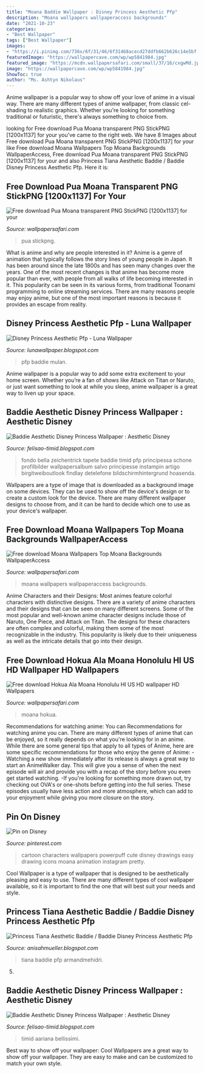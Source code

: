```yaml
---
title: "Moana Baddie Wallpaper : Disney Princess Aesthetic Pfp"
description: "Moana wallpapers wallpaperaccess backgrounds"
date: "2021-10-23"
categories:
- "Best Wallpaper"
tags: ["Best Wallpaper"]
images:
- "https://i.pinimg.com/736x/6f/31/46/6f31468acecd27ddfb662b626c14e5bf.jpg"
featuredImage: "https://wallpapercave.com/wp/wp5841984.jpg"
featured_image: "https://mcdn.wallpapersafari.com/small/37/16/cxgwMd.jpg"
image: "https://wallpapercave.com/wp/wp5841984.jpg"
ShowToc: true
author: "Ms. Ashtyn Nikolaus"
---
```



Anime wallpaper is a popular way to show off your love of anime in a visual way. There are many different types of anime wallpaper, from classic cel-shading to realistic graphics. Whether you're looking for something traditional or futuristic, there's always something to choice from.

	

		
looking for Free download Pua Moana transparent PNG StickPNG [1200x1137] for your you've came to the right web. We have 8 Images about Free download Pua Moana transparent PNG StickPNG [1200x1137] for your like Free download Moana Wallpapers Top Moana Backgrounds WallpaperAccess, Free download Pua Moana transparent PNG StickPNG [1200x1137] for your and also Princess Tiana Aesthetic Baddie / Baddie Disney Princess Aesthetic Pfp. Here it is:
		
    
## Free Download Pua Moana Transparent PNG StickPNG [1200x1137] For Your

<img loading=lazy src="https://img.wallpapersafari.com/phone/640/1136/45/0/xwAVG1.png" onerror="this.onerror=null;this.src='https://tse1.mm.bing.net/th?id=OIP.rQYQ0BuYUCvhCYxb52ffZAHaNJ&amp;pid=15.1';" alt="Free download Pua Moana transparent PNG StickPNG [1200x1137] for your">

_Source: wallpapersafari.com_

>pua stickpng. 

	

What is anime and why are people interested in it?
Anime is a genre of animation that typically follows the story lines of young people in Japan. It has been around since the late 1800s and has seen many changes over the years. One of the most recent changes is that anime has become more popular than ever, with people from all walks of life becoming interested in it. This popularity can be seen in its various forms, from traditional Toonami programming to online streaming services. There are many reasons people may enjoy anime, but one of the most important reasons is because it provides an escape from reality.

    
## Disney Princess Aesthetic Pfp - Luna Wallpaper

<img loading=lazy src="https://i.pinimg.com/736x/6f/31/46/6f31468acecd27ddfb662b626c14e5bf.jpg" onerror="this.onerror=null;this.src='https://tse2.mm.bing.net/th?id=OIP.Af3xdWljiZ5gv5hV8F3HxgHaHa&amp;pid=15.1';" alt="Disney Princess Aesthetic Pfp - Luna Wallpaper">

_Source: lunawallpaper.blogspot.com_

>pfp baddie mulan. 

	

Anime wallpaper is a popular way to add some extra excitement to your home screen. Whether you’re a fan of shows like Attack on Titan or Naruto, or just want something to look at while you sleep, anime wallpaper is a great way to liven up your space.

    
## Baddie Aesthetic Disney Princess Wallpaper : Aesthetic Disney

<img loading=lazy src="https://wallpapercave.com/wp/wp5841984.jpg" onerror="this.onerror=null;this.src='https://tse2.mm.bing.net/th?id=OIP.85ToDW443o_4d-wxN4WUWwHaNK&amp;pid=15.1';" alt="Baddie Aesthetic Disney Princess Wallpaper : Aesthetic Disney">

_Source: felisao-timid.blogspot.com_

>fondo bella zeichentrick tapete baddie timid pfp principessa schone profilbilder wallpapersalbum salvo principesse instampin artigo birgitweiboutlook findlay detelefone bildschirmhintergrund hoasenda. 

	

Wallpapers are a type of image that is downloaded as a background image on some devices. They can be used to show off the device's design or to create a custom look for the device. There are many different wallpaper designs to choose from, and it can be hard to decide which one to use as your device's wallpaper.

    
## Free Download Moana Wallpapers Top Moana Backgrounds WallpaperAccess

<img loading=lazy src="https://mcdn.wallpapersafari.com/small/5/1/NAnCx7.jpg" onerror="this.onerror=null;this.src='https://tse1.mm.bing.net/th?id=OIP.SQS2ilVp-DnlgJm5eg2npgAAAA&amp;pid=15.1';" alt="Free download Moana Wallpapers Top Moana Backgrounds WallpaperAccess">

_Source: wallpapersafari.com_

>moana wallpapers wallpaperaccess backgrounds. 

	

Anime Characters and their Designs: Most animes feature colorful characters with distinctive designs.
There are a variety of anime characters and their designs that can be seen on many different screens. Some of the most popular and well-known anime character designs include those of Naruto, One Piece, and Attack on Titan. The designs for these characters are often complex and colorful, making them some of the most recognizable in the industry. This popularity is likely due to their uniqueness as well as the intricate details that go into their design.

    
## Free Download Hokua Ala Moana Honolulu HI US HD Wallpaper HD Wallpapers

<img loading=lazy src="https://mcdn.wallpapersafari.com/small/37/16/cxgwMd.jpg" onerror="this.onerror=null;this.src='https://tse1.mm.bing.net/th?id=OIP.0dRhsvbVyaiSEsrldRsClAAAAA&amp;pid=15.1';" alt="Free download Hokua Ala Moana Honolulu HI US HD wallpaper HD Wallpapers">

_Source: wallpapersafari.com_

>moana hokua. 

	

Recommendations for watching anime: You can
Recommendations for watching anime you can. There are many different types of anime that can be enjoyed, so it really depends on what you're looking for in an anime. While there are some general tips that apply to all types of Anime, here are some specific recommendations for those who enjoy the genre of Anime: 
-Watching a new show immediately after its release is always a great way to start an AnimeWalker day. This will give you a sense of when the next episode will air and provide you with a recap of the story before you even get started watching. 
-If you're looking for something more drawn out, try checking out OVA's or one-shots before getting into the full series. These episodes usually have less action and more atmosphere, which can add to your enjoyment while giving you more closure on the story.

    
## Pin On Disney

<img loading=lazy src="https://i.pinimg.com/originals/26/52/ac/2652acc5254a3f8518b48f8c4dab2e35.jpg" onerror="this.onerror=null;this.src='https://tse3.mm.bing.net/th?id=OIP.RnzjH59as_Z7b9bsQvIaZAHaHa&amp;pid=15.1';" alt="Pin on Disney">

_Source: pinterest.com_

>cartoon characters wallpapers powerpuff cute disney drawings easy drawing icons moana animation instagram pretty. 

	

Cool Wallpaper is a type of wallpaper that is designed to be aesthetically pleasing and easy to use. There are many different types of cool wallpaper available, so it is important to find the one that will best suit your needs and style.

    
## Princess Tiana Aesthetic Baddie / Baddie Disney Princess Aesthetic Pfp

<img loading=lazy src="https://lookaside.fbsbx.com/lookaside/crawler/media/?media_id=1150532368458888" onerror="this.onerror=null;this.src='https://tse2.mm.bing.net/th?id=OIP.8VVwlAxQV7vYm6kTXRrpaAHaHa&amp;pid=15.1';" alt="Princess Tiana Aesthetic Baddie / Baddie Disney Princess Aesthetic Pfp">

_Source: anisahmueller.blogspot.com_

>tiana baddie pfp armandmehidri. 

	

5.

    
## Baddie Aesthetic Disney Princess Wallpaper : Aesthetic Disney

<img loading=lazy src="https://i.pinimg.com/originals/7c/d8/39/7cd839a0efa5937545521c2325c14266.jpg" onerror="this.onerror=null;this.src='https://tse3.mm.bing.net/th?id=OIP.mFWt-FNeMPFDhmpH5QpMxgAAAA&amp;pid=15.1';" alt="Baddie Aesthetic Disney Princess Wallpaper : Aesthetic Disney">

_Source: felisao-timid.blogspot.com_

>timid aariana bellissimi. 

	

Best way to show off your wallpaper:
Cool Wallpapers are a great way to show off your wallpaper. They are easy to make and can be customized to match your own style.

